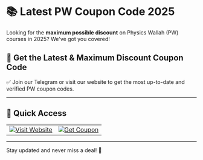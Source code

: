 # 📚 Latest PW Coupon Code 2025

Looking for the **maximum possible discount** on Physics Wallah (PW) courses in 2025? We've got you covered!

## 🎯 Get the Latest & Maximum Discount Coupon Code

✅ Join our Telegram or visit our website to get the most up-to-date and verified PW coupon codes.

---

## 🔗 Quick Access

<table>
  <tr>
    <td><a href="https://harshworks4me.github.io/PW-Coupon-Code/" target="_blank"><img src="https://img.shields.io/badge/Visit%20Website-Click%20Here-blue?style=for-the-badge" alt="Visit Website"></a></td>
    <td><a href="https://t.me/WebpagehelpBot?start=report_spam" target="_blank"><img src="https://img.shields.io/badge/Get%20Coupon-Click%20Here-green?style=for-the-badge" alt="Get Coupon"></a></td>
  </tr>
</table>

---

Stay updated and never miss a deal! 🚀
